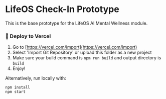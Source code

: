 
# LifeOS Check-In Prototype

This is the base prototype for the LifeOS AI Mental Wellness module.

### 🚀 Deploy to Vercel

1. Go to [https://vercel.com/import](https://vercel.com/import)
2. Select 'Import Git Repository' or upload this folder as a new project
3. Make sure your build command is `npm run build` and output directory is `build`
4. Enjoy!

Alternatively, run locally with:

```
npm install
npm start
```
